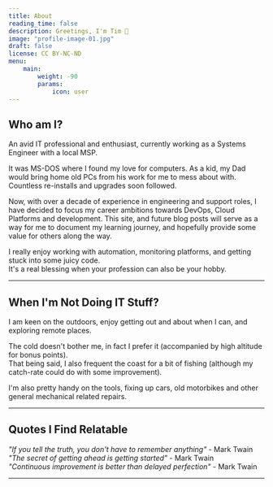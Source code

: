 ```yaml
---
title: About
reading_time: false
description: Greetings, I'm Tim 👋
image: "profile-image-01.jpg"
draft: false
license: CC BY-NC-ND
menu:
    main: 
        weight: -90
        params:
            icon: user
---
```


## Who am I?

An avid IT professional and enthusiast, currently working as a Systems Engineer with a local MSP.  

It was MS-DOS where I found my love for computers. As a kid, my Dad would bring home old PCs from his work for me to mess about with. Countless re-installs and upgrades soon followed.  

Now, with over a decade of experience in engineering and support roles, I have decided to focus my career ambitions towards DevOps, Cloud Platforms and development. This site, and future blog posts will serve as a way for me to document my learning journey, and hopefully provide some value for others along the way.  

I really enjoy working with automation, monitoring platforms, and getting stuck into some juicy code.  
It's a real blessing when your profession can also be your hobby.  

---

## When I'm Not Doing IT Stuff?

I am keen on the outdoors, enjoy getting out and about when I can, and exploring remote places.  

The cold doesn't bother me, in fact I prefer it (accompanied by high altitude for bonus points).  
That being said, I also frequent the coast for a bit of fishing (although my catch-rate could do with some improvement).  

I'm also pretty handy on the tools, fixing up cars, old motorbikes and other general mechanical related repairs.  

---

## Quotes I Find Relatable

*"If you tell the truth, you don't have to remember anything"* - Mark Twain  
*"The secret of getting ahead is getting started"* - Mark Twain  
*"Continuous improvement is better than delayed perfection"* - Mark Twain  

---
